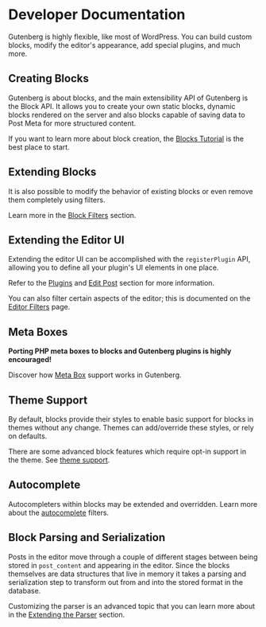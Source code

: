 # Developer Documentation

Gutenberg is highly flexible, like most of WordPress. You can build custom blocks, modify the editor's appearance, add special plugins, and much more.

## Creating Blocks

Gutenberg is about blocks, and the main extensibility API of Gutenberg is the Block API. It allows you to create your own static blocks, dynamic blocks rendered on the server and also blocks capable of saving data to Post Meta for more structured content.

If you want to learn more about block creation, the [Blocks Tutorial](../docs/blocks.md) is the best place to start.
## Extending Blocks

It is also possible to modify the behavior of existing blocks or even remove them completely using filters.

Learn more in the [Block Filters](../../../docs/designers-developers/developers/reference/hooks/block-filters.md) section.

## Extending the Editor UI

Extending the editor UI can be accomplished with the `registerPlugin` API, allowing you to define all your plugin's UI elements in one place.

Refer to the [Plugins](https://github.com/WordPress/gutenberg/blob/master/packages/plugins/README.md) and [Edit Post](https://github.com/WordPress/gutenberg/blob/master/packages/edit-post/README.md) section for more information.

You can also filter certain aspects of the editor; this is documented on the [Editor Filters](../../../docs/designers-developers/developers/reference/hooks/editor-filters.md) page.

## Meta Boxes

**Porting PHP meta boxes to blocks and Gutenberg plugins is highly encouraged!**

Discover how [Meta Box](../docs/designers-developers/developers/backwards-compatibility/meta-box.md) support works in Gutenberg.

## Theme Support

By default, blocks provide their styles to enable basic support for blocks in themes without any change. Themes can add/override these styles, or rely on defaults.

There are some advanced block features which require opt-in support in the theme. See [theme support](../docs/extensibility/theme-support.md).

## Autocomplete

Autocompleters within blocks may be extended and overridden. Learn more about the [autocomplete](../docs/designers-developers/developers/reference/hooks/autocomplete-filters.md) filters.

## Block Parsing and Serialization

Posts in the editor move through a couple of different stages between being stored in `post_content` and appearing in the editor. Since the blocks themselves are data structures that live in memory it takes a parsing and serialization step to transform out from and into the stored format in the database.

Customizing the parser is an advanced topic that you can learn more about in the [Extending the Parser](../docs/designers-developers/developers/reference/hooks/parser-filters.md) section.
